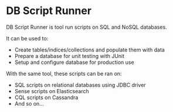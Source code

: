 # DB Script Runner

DB Script Runner is tool run scripts on SQL and NoSQL databases.

It can be used to:
* Create tables/indices/collections and populate them with data
* Prepare a database for unit testing with JUnit
* Setup and configure database for production use

With the same tool, these scripts can be ran on:
* SQL scripts on relational databases using JDBC driver
* Sense scripts on Elasticsearch
* CQL scripts on Cassandra
* And so on...

